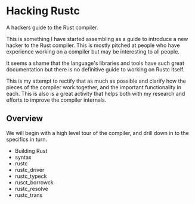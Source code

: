 Hacking Rustc
=======

A hackers guide to the Rust compiler.

This is something I have started assembling as a guide to introduce a new hacker to the Rust compiler. This is mostly
pitched at people who have experience working on a compiler but may be interesting to all people.

It seems a shame that the language's libraries and tools have such great documentation but there is no definitive guide to working on Rustc itself.

This is my attempt to rectify that as much as possible and clarify how the pieces of the compiler work together, and the important functionality in each. This is also is a great activity that helps both with my research and efforts to improve the compiler internals.

## Overview 

We will begin with a high level tour of the compiler, and drill down in to the specifics in turn.

* Building Rust
* syntax
* rustc
* rustc_driver
* rustc_typeck
* rusct_borrowck
* rustc_resolve
* rustc_trans



